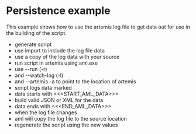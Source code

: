 # Persistence example
This example shows how to use the artemis log file to get data out for use in the building of the script.

- generate script 
 - use import to include the log file data
 - use a copy of the log data with your source
- run script in artemis using aml.exe
 - use --run (-r)
 - and --watch-log (-l)
 - and --artemis -a to point to the location of artemis
- script logs data marked
 - data starts with <<<START_AML_DATA>>>
 - build valid JSON or XML for the data
 - data ends with <<<END_AML_DATA>>>
- when the log file changes
 - aml will copy the log file to the source location
 - regenerate the script using the new values


